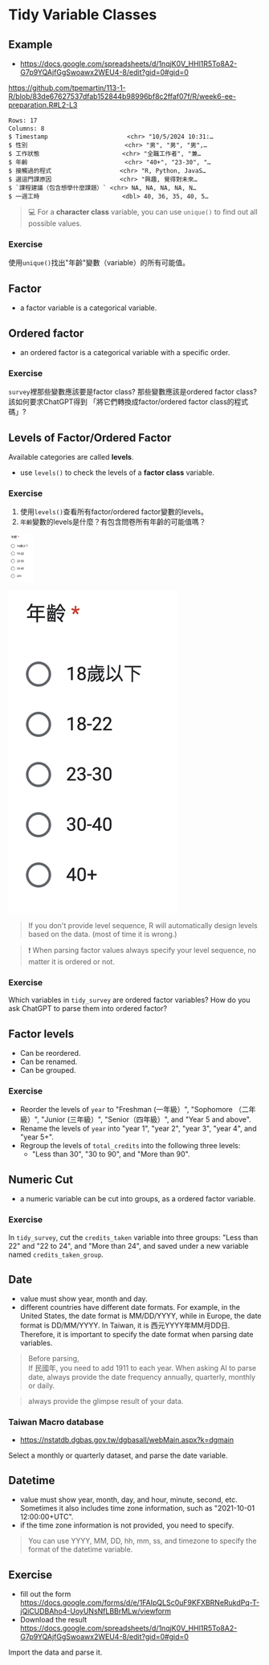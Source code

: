 # Tidy Variable Classes

## Example 

 - <https://docs.google.com/spreadsheets/d/1nqjK0V_HHl1R5To8A2-G7p9YQAjfGgSwoawx2WEU4-8/edit?gid=0#gid=0>


<https://github.com/tpemartin/113-1-R/blob/83de67627537dfab152844b98996bf8c2ffaf07f/R/week6-ee-preparation.R#L2-L3>


```
Rows: 17
Columns: 8
$ Timestamp                      <chr> "10/5/2024 10:31:…
$ 性別                           <chr> "男", "男", "男",…
$ 工作狀態                       <chr> "全職工作者", "兼…
$ 年齡                           <chr> "40+", "23-30", "…
$ 接觸過的程式                   <chr> "R, Python, JavaS…
$ 選這門課原因                   <chr> "興趣, 覺得對未來…
$ `課程建議（包含想學什麼課題）` <chr> NA, NA, NA, NA, N…
$ 一週工時                       <dbl> 40, 36, 35, 40, 5…
```

> :computer: For a **character class** variable, you can use `unique()` to find out all possible values.

### Exercise

使用`unique()`找出"年齡"變數（variable）的所有可能值。

## Factor  

  - a factor variable is a categorical variable.
  
## Ordered factor  

  - an ordered factor is a categorical variable with a specific order.  
  


### Exercise  

`survey`裡那些變數應該要是factor class? 那些變數應該是ordered factor class? 該如何要求ChatGPT得到 「將它們轉換成factor/ordered factor class的程式碼」?   
  


## Levels of Factor/Ordered Factor

Available categories are called **levels**.  

  - use `levels()` to check the levels of a **factor class** variable.
  
### Exercise   

  1. 使用`levels()`查看所有factor/ordered factor變數的levels。  
  2. `年齡`變數的levels是什麼？有包含問卷所有年齡的可能值嗎？

<img src="../img/2024-10-17-11-44-05.png" width="10%"/>

![](../img/2024-10-17-11-44-05.png)



> If you don't provide level sequence, R will automatically design levels based on the data. (most of time it is wrong.)

> :exclamation: When parsing factor values always specify your level sequence, no matter it is ordered or not.

### Exercise

Which variables in `tidy_survey` are ordered factor variables? How do you ask ChatGPT to parse them into ordered factor?

## Factor levels

  - Can be reordered.  
  - Can be renamed.   
  - Can be grouped.  

### Exercise

  - Reorder the levels of `year` to "Freshman (一年級）", "Sophomore （二年級）", "Junior  (三年級）", "Senior（四年級）", and "Year 5 and above".
  - Rename the levels of `year` into "year 1", "year 2", "year 3", "year 4", and "year 5+".
  - Regroup the levels of  `total_credits` into the following three levels:  
    - "Less than 30", "30 to 90", and "More than 90".

## Numeric Cut
 
  - a numeric variable can be cut into groups, as a ordered factor variable.
  
### Exercise

In `tidy_survey`, cut the `credits_taken` variable into three groups: "Less than 22" and "22 to 24", and "More than 24", and saved under a new variable named `credits_taken_group`.

## Date

  - value must show year, month and day.   
  - different countries have different date formats. For example, in the United States, the date format is MM/DD/YYYY, while in Europe, the date format is DD/MM/YYYY. In Taiwan, it is 西元YYYY年MM月DD日. Therefore, it is important to specify the date format when parsing date variables. 

> Before parsing,  
> If 民國年, you need to add 1911 to each year.
> When asking AI to parse date, always provide the date frequency annually, quarterly, monthly or daily.

> always provide the glimpse result of your data.

### Taiwan Macro database

  - <https://nstatdb.dgbas.gov.tw/dgbasall/webMain.aspx?k=dgmain>

Select a monthly or quarterly dataset, and parse the date variable.

## Datetime 

  - value must show year, month, day, and hour, minute, second, etc. Sometimes it also includes time zone information, such as "2021-10-01 12:00:00+UTC".   
  - if the time zone information is not provided, you need to specify. 


> You can use YYYY, MM, DD, hh, mm, ss, and timezone to specify the format of the datetime variable.


## Exercise

  - fill out the form <https://docs.google.com/forms/d/e/1FAIpQLSc0uF9KFXBRNeRukdPq-T-jQiCUDBAho4-UoyUNsNfLBBrMLw/viewform>  
  - Download the result <https://docs.google.com/spreadsheets/d/1nqjK0V_HHl1R5To8A2-G7p9YQAjfGgSwoawx2WEU4-8/edit?gid=0#gid=0>  
  
Import the data and parse it.